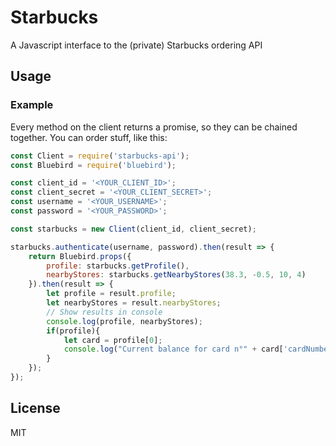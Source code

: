 # Starbucks
A Javascript interface to the (private) Starbucks ordering API


## Usage

### Example

Every method on the client returns a promise, so they can be chained together. You can order stuff, like this:

```js
const Client = require('starbucks-api');
const Bluebird = require('bluebird');

const client_id = '<YOUR_CLIENT_ID>';
const client_secret = '<YOUR_CLIENT_SECRET>';
const username = '<YOUR_USERNAME>';
const password = '<YOUR_PASSWORD>';

const starbucks = new Client(client_id, client_secret);

starbucks.authenticate(username, password).then(result => {
    return Bluebird.props({
        profile: starbucks.getProfile(),
        nearbyStores: starbucks.getNearbyStores(38.3, -0.5, 10, 4)
    }).then(result => {
        let profile = result.profile;
        let nearbyStores = result.nearbyStores;
        // Show results in console
        console.log(profile, nearbyStores);
        if(profile){
            let card = profile[0];
            console.log("Current balance for card n°" + card['cardNumber'] + ": " + card['balance'] + " " + card['balanceCurrencyCode'])
        }
    });
});
```
## License

MIT
